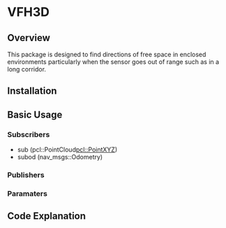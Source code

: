 # VFH3D
## Overview
This package is designed to find directions of free space in enclosed environments particularly when the sensor goes out of range such as in a long corridor.
## Installation
## Basic Usage
### Subscribers
- sub (pcl::PointCloud<pcl::PointXYZ>)
- subod (nav_msgs::Odometry)
### Publishers
### Paramaters
## Code Explanation
